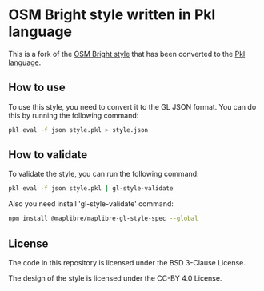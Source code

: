 # OSM Bright style written in Pkl language

This is a fork of the [OSM Bright style](https://github.com/openmaptiles/osm-bright-gl-style) that has been converted to the [Pkl language](https://pkl-lang.org/index.html).

## How to use

To use this style, you need to convert it to the GL JSON format. You can do this by running the following command:

```bash
pkl eval -f json style.pkl > style.json
```

## How to validate

To validate the style, you can run the following command:

```bash
pkl eval -f json style.pkl | gl-style-validate
```

Also you need install 'gl-style-validate' command:

```bash
npm install @maplibre/maplibre-gl-style-spec --global
```

## License

The code in this repository is licensed under the BSD 3-Clause License.

The design of the style is licensed under the CC-BY 4.0 License.
